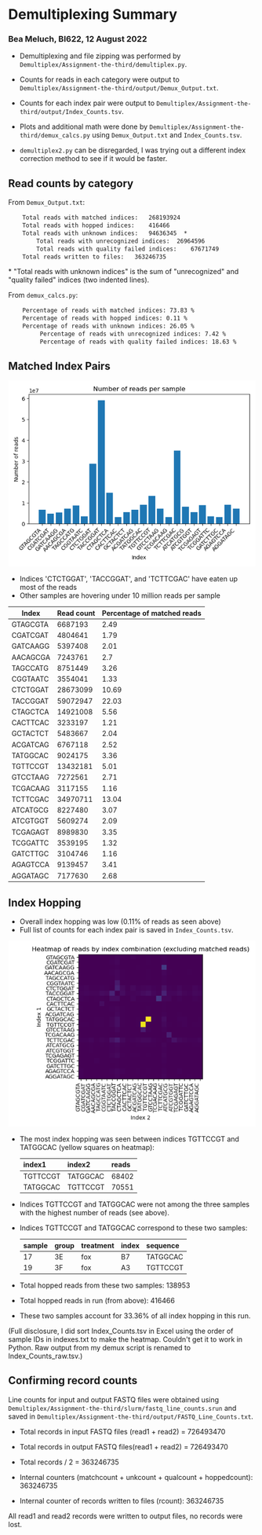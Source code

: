 # Demultiplexing Summary
### Bea Meluch, BI622, 12 August 2022

* Demultiplexing and file zipping was performed by ```Demultiplex/Assignment-the-third/demultiplex.py```. 

* Counts for reads in each category were output to ```Demultiplex/Assignment-the-third/output/Demux_Output.txt```.

* Counts for each index pair were output to ```Demultiplex/Assignment-the-third/output/Index_Counts.tsv```.

* Plots and additional math were done by ```Demultiplex/Assignment-the-third/demux_calcs.py``` using ```Demux_Output.txt``` and ```Index_Counts.tsv```.

* ```demultiplex2.py``` can be disregarded, I was trying out a different index correction method to see if it would be faster.
 
## Read counts by category

From ```Demux_Output.txt```:

```
    Total reads with matched indices:	268193924
    Total reads with hopped indices:	416466
    Total reads with unknown indices:	94636345  *
        Total reads with unrecognized indices:	26964596
        Total reads with quality failed indices:	67671749
    Total reads written to files:	363246735
```
\* "Total reads with unknown indices" is the sum of "unrecognized" and "quality failed" indices (two indented lines).

From ```demux_calcs.py```:

```
    Percentage of reads with matched indices: 73.83 %
    Percentage of reads with hopped indices: 0.11 %
    Percentage of reads with unknown indices: 26.05 %
         Percentage of reads with unrecognized indices: 7.42 %
         Percentage of reads with quality failed indices: 18.63 %
```

## Matched Index Pairs

![bar_matched.png](output/bar_matched.png)

* Indices 'CTCTGGAT', 'TACCGGAT', and 'TCTTCGAC' have eaten up most of the reads
* Other samples are hovering under 10 million reads per sample

| Index | Read count | Percentage of matched reads |
|---|---|---|
GTAGCGTA | 6687193 | 2.49
CGATCGAT | 4804641 | 1.79
GATCAAGG | 5397408 | 2.01
AACAGCGA | 7243761 | 2.7
TAGCCATG | 8751449 | 3.26
CGGTAATC | 3554041 | 1.33
CTCTGGAT | 28673099 | 10.69
TACCGGAT | 59072947 | 22.03
CTAGCTCA | 14921008 | 5.56
CACTTCAC | 3233197 | 1.21
GCTACTCT | 5483667 | 2.04
ACGATCAG | 6767118 | 2.52
TATGGCAC | 9024175 | 3.36
TGTTCCGT | 13432181 | 5.01
GTCCTAAG | 7272561 | 2.71
TCGACAAG | 3117155 | 1.16
TCTTCGAC | 34970711 | 13.04
ATCATGCG | 8227480 | 3.07
ATCGTGGT | 5609274 | 2.09
TCGAGAGT | 8989830 | 3.35
TCGGATTC | 3539195 | 1.32
GATCTTGC | 3104746 | 1.16
AGAGTCCA | 9139457 | 3.41
AGGATAGC | 7177630 | 2.68

## Index Hopping

* Overall index hopping was low (0.11% of reads as seen above)
* Full list of counts for each index pair is saved in ```Index_Counts.tsv```.

![hopped_heatmap.png](output/hopped_heatmap.png)

* The most index hopping was seen between indices TGTTCCGT and TATGGCAC (yellow squares on heatmap):

    | index1 | index2 | reads |
    |---|---|---|
    | TGTTCCGT | TATGGCAC | 68402 |
    | TATGGCAC | TGTTCCGT | 70551 |

* Indices TGTTCCGT and TATGGCAC were not among the three samples with the highest number of reads (see above).

* Indices TGTTCCGT and TATGGCAC correspond to these two samples:

    | sample | group | treatment | index | sequence|
    |---|---|---|---|---|
    | 17 | 3E | fox | B7 | TATGGCAC |
    | 19 | 3F | fox | A3 | TGTTCCGT |

* Total hopped reads from these two samples: 138953

* Total hopped reads in run (from above): 416466

* These two samples account for 33.36% of all index hopping in this run.

(Full disclosure, I did sort Index_Counts.tsv in Excel using the order of sample IDs in indexes.txt to make the heatmap. Couldn't get it to work in Python. Raw output from my demux script is renamed to Index_Counts_raw.tsv.)

## Confirming record counts

Line counts for input and output FASTQ files were obtained using ```Demultiplex/Assignment-the-third/slurm/fastq_line_counts.srun``` and saved in ```Demultiplex/Assignment-the-third/output/FASTQ_Line_Counts.txt```.

* Total records in input FASTQ files (read1 + read2) = 726493470

* Total records in output FASTQ files(read1 + read2) = 726493470

* Total records / 2 = 363246735

* Internal counters (matchcount + unkcount + qualcount + hoppedcount): 363246735

* Internal counter of records written to files (rcount): 363246735

All read1 and read2 records were written to output files, no records were lost.
